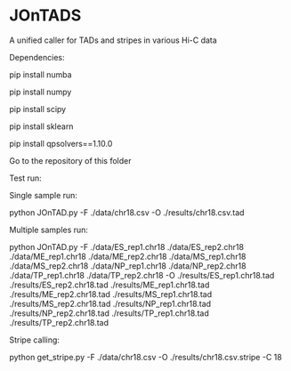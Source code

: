 # JOnTADS
A unified caller for TADs and stripes in various Hi-C data

Dependencies:

pip install numba

pip install numpy

pip install scipy

pip install sklearn

pip install qpsolvers==1.10.0

Go to the repository of this folder

Test run:

Single sample run:

python JOnTAD.py -F ./data/chr18.csv -O ./results/chr18.csv.tad

Multiple samples run:

python JOnTAD.py -F ./data/ES_rep1.chr18 ./data/ES_rep2.chr18 ./data/ME_rep1.chr18 ./data/ME_rep2.chr18 ./data/MS_rep1.chr18 ./data/MS_rep2.chr18 ./data/NP_rep1.chr18 ./data/NP_rep2.chr18 ./data/TP_rep1.chr18 ./data/TP_rep2.chr18 -O ./results/ES_rep1.chr18.tad ./results/ES_rep2.chr18.tad ./results/ME_rep1.chr18.tad ./results/ME_rep2.chr18.tad ./results/MS_rep1.chr18.tad ./results/MS_rep2.chr18.tad ./results/NP_rep1.chr18.tad ./results/NP_rep2.chr18.tad ./results/TP_rep1.chr18.tad ./results/TP_rep2.chr18.tad

Stripe calling:

python get_stripe.py -F ./data/chr18.csv -O ./results/chr18.csv.stripe -C 18
